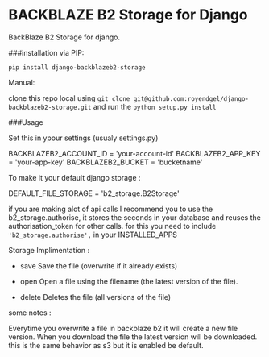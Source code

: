 BACKBLAZE B2 Storage for Django
================================

BackBlaze B2 Storage for django.

###installation
via PIP:

`pip install django-backblazeb2-storage`

Manual:

clone this repo local using `git clone git@github.com:royendgel/django-backblazeb2-storage.git`
and run the `python setup.py install`

###Usage

Set this in ypour settings (usualy settings.py)

BACKBLAZEB2_ACCOUNT_ID = 'your-account-id'
BACKBLAZEB2_APP_KEY = 'your-app-key'
BACKBLAZEB2_BUCKET = 'bucketname'

To make it your default django storage : 


DEFAULT_FILE_STORAGE = 'b2_storage.B2Storage'


if you are making alot of api calls I recommend you to use the b2_storage.authorise,
it stores the seconds in your database and reuses the authorisation_token for other calls.
for this you need to include `'b2_storage.authorise',` in your INSTALLED_APPS

Storage Implimentation : 

- save
    Save the file (overwrite if it already exists)

- open
    Open a file using the filename (the latest version of the file).

- delete
    Deletes the file (all versions of the file)
    

some notes :

Everytime you overwrite a file in backblaze b2 it will create a new file version.
When you download the file the latest version will be downloaded. 
this is the same behavior as s3 but it is enabled be default.